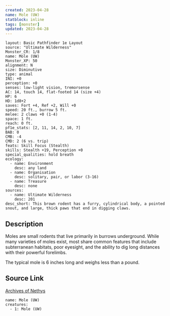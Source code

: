```yaml
---
created: 2023-04-28
name: Mole (UW)
statblock: inline
tags: [monster]
updated: 2023-04-28
---
```

```statblock
layout: Basic Pathfinder 1e Layout
source: "Ultimate Wilderness"
Monster_CR: 1/8
name: Mole (UW)
Monster_XP: 50
alignment: N
size: Diminutive
type: animal
INI: +0
perception: +0
senses: low-light vision, tremorsense
AC: 14, touch 14, flat-footed 14 (size +4)
HP: 6
HD: 1d8+2
saves: Fort +4, Ref +2, Will +0
speed: 20 ft., burrow 5 ft.
melee: 2 claws +0 (1-4)
space: 1 ft.
reach: 0 ft.
pf1e_stats: [2, 11, 14, 2, 10, 7]
BAB: 0
CMB: -4
CMD: 2 (6 vs. trip)
feats: Skill Focus (Stealth)
skills: Stealth +19, Perception +0
special_qualities: hold breath
ecology:
  - name: Environment
    desc: any land
  - name: Organisation
    desc: solitary, pair, or labor (3-16)
  - name: Treasure
    desc: none
sources:
  - name: Ultimate Wilderness
    desc: 201
desc_short: This brown rodent has a furry, cylindrical body, a pointed snout, and large, thick paws that end in digging claws.
```
## Description
Moles are small rodents that live primarily in burrows underground. While many varieties of moles exist, most share common features that include subterranean habitats, poor eyesight, and the ability to dig long distances with their powerful forelimbs.

 The typical mole is 6 inches long and weighs less than a pound.
## Source Link
[Archives of Nethys](https://aonprd.com/MonsterDisplay.aspx?ItemName=Mole%20(UW))
```encounter-table
name: Mole (UW)
creatures:
  - 1: Mole (UW)
```
